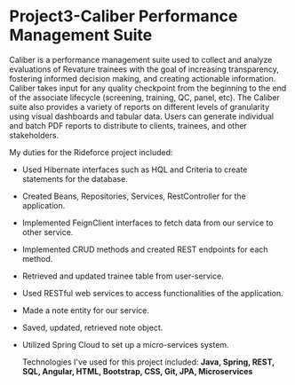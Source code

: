 # Project3-Caliber Performance Management Suite

Caliber is a performance management suite used to collect and analyze evaluations of Revature trainees with the goal of increasing transparency, fostering informed decision making, and creating actionable information. Caliber takes input for any quality checkpoint from the beginning to the end of the associate lifecycle (screening, training, QC, panel, etc). The Caliber suite also provides a variety of reports on different levels of granularity using visual dashboards and tabular data. Users can generate individual and batch PDF reports to distribute to clients, trainees, and other stakeholders.

My duties for the Rideforce project included:

* Used Hibernate interfaces such as HQL and Criteria to create statements for the database.
* Created Beans, Repositories, Services, RestController for the application.
* Implemented FeignClient interfaces to fetch data from our service to other service.
* Implemented CRUD methods and created REST endpoints for each method.
* Retrieved and updated trainee table from user-service.
* Used RESTful web services to access functionalities of the application.
* Made a note entity for our service.
* Saved, updated, retrieved note object.
* Utilized Spring Cloud to set up a micro-services system.
  
  Technologies I've used for this project included: **Java, Spring, REST, SQL, Angular, HTML, Bootstrap, CSS, Git, JPA, Microservices**

